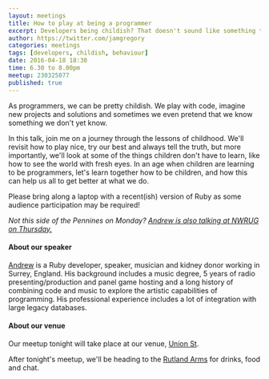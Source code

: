 ```yaml
---
layout: meetings
title: How to play at being a programmer
excerpt: Developers being childish? That doesn't sound like something that would happen...
author: https://twitter.com/jamgregory
categories: meetings
tags: [developers, childish, behaviour]
date: 2016-04-18 18:30
time: 6.30 to 8.00pm
meetup: 230325077
published: true
---
```


As programmers, we can be pretty childish. We play with code, imagine new projects and solutions and sometimes we even pretend that we know something we don't yet know. 

In this talk, join me on a journey through the lessons of childhood. We'll revisit how to play nice, try our best and always tell the truth, but more importantly, we'll look at some of the things children don't have to learn, like how to see the world with fresh eyes. In an age when children are learning to be programmers, let's learn together how to be children, and how this can help us all to get better at what we do.

Please bring along a laptop with a recent(ish) version of Ruby as some audience participation may be required!

_Not this side of the Pennines on Monday? [Andrew is also talking at NWRUG on Thursday.](http://nwrug.org/events/april-2016-how-to-play-at-being-a-programmer)_

#### About our speaker

[Andrew](https://twitter.com/MarmiteJunction) is a Ruby developer, speaker, musician and kidney donor working in Surrey, England. His background includes a music degree, 5 years of radio presenting/production and panel game hosting and a long history of combining code and music to explore the artistic capabilities of programming. His professional experience includes a lot of integration with large legacy databases.

#### About our venue

Our meetup tonight will take place at our venue, [Union St](http://www.union-st.org).

After tonight's meetup, we'll be heading to the [Rutland Arms](http://www.therutlandarmssheffield.co.uk/) for drinks, food and chat.
